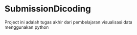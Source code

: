 # SubmissionDicoding
Project ini adalah tugas akhir dari pembelajaran visualisasi data menggunakan python
